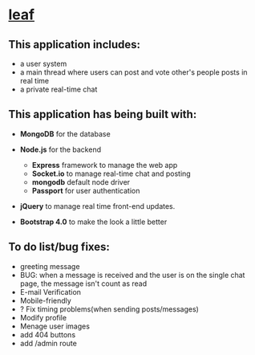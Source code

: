# <a href="https://leaf-project.herokuapp.com/">leaf</a>
This application includes:
-
- a user system
- a main thread where users can post and vote other's people posts in real time
- a private real-time chat

This application has being built with:
-
- <b>MongoDB</b> for the database
- <b>Node.js</b> for the backend
  - <b>Express</b> framework to manage the web app
  - <b>Socket.io</b> to manage real-time chat and posting
  - <b>mongodb</b> default node driver
  - <b>Passport</b> for user authentication
  
- <b>jQuery</b> to manage real time front-end updates.

- <b>Bootstrap 4.0</b> to make the look a little better

To do list/bug fixes:
-
- greeting message
- BUG: when a message is received and the user is on the single chat page, the message isn't count as read
- E-mail Verification
- Mobile-friendly
- ? Fix timing problems(when sending posts/messages)
- Modify profile
- Menage user images
- add 404 buttons
- add /admin route

